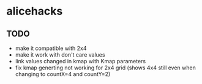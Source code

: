 # alicehacks

## TODO
- make it compatible with 2x4
- make it work with don't care values
- link values changed in kmap with Kmap parameters
- fix kmap generting not working for 2x4 grid (shows 4x4 still even when changing to countX=4 and countY=2)
